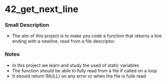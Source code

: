 # 42_get_next_line

### Small Description
  - The aim of this project is to make you code a function that returns a line ending with a newline, read from a file descriptor.

### Notes
  - In this project we learn and study the used of static variables
  - The function should be able to fully read from a file if called on a loop
  - It should return (NULL) on any error or when the file is fulle read
